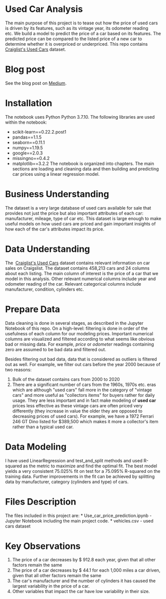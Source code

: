 # Used Car Analysis
The main purpose of this project is to tease out how the price of used cars is driven by its features, such as its vintage year, its odometer reading etc. We build a model to predict the price of a car based on its features. The predicted price can be compared to the listed price of a new car to determine whether it is overpriced or underpriced.
This repo contains [Craiglist's Used Cars]( https://www.kaggle.com/austinreese/craigslist-carstrucks-data) dataset.

# Blog post
See the blog post on [Medium](https://witty-latte-bat-528.medium.com/what-drives-the-pricing-of-used-cars-88a1215122c3).

# Installation
The notebook uses Python Python 3.7.10. The following libraries are used within the notebook:
* scikit-learn==0.22.2.post1
* pandas==1.1.5
* seaborn==0.11.1
* numpy==1.19.5
* google==2.0.3
* missingno==0.4.2
* matplotlib==3.2.2
The notebook is organized into chapters. The main sections are loading and cleaning data and then building and predicting car prices using a linear regression model.

# Business Understanding
The dataset is a very large database of used cars available for sale that provides not just the price but also important attributes of each car: manufacturer, mileage, type of car etc. This dataset is large enough to make useful models on how used cars are priced and gain important insights of how each of the car's attributes impact its price. 

# Data Understanding
The  [Craiglist's Used Cars]( https://www.kaggle.com/austinreese/craigslist-carstrucks-data) dataset contains relevant information on car sales on Craigslist. The dataset contains 458,213 cars and 24 columns about each listing. The main column of interest is the price of a car that we model in this analysis. Other relevant numerical columns include year and odometer reading of the car. Relevant categorical columns include manufacturer, condition, cylinders etc.

# Prepare Data
Data cleaning is done in several stages, as described in the Jupyter Notebook of this repo.
On a high-level: filtering is done in order of the usefulness of each column for our modeling prices. Important numerical columns are visualized and filtered according to what seems like obvious bad or missing data. For example, _price_ or _odometer_ readings containing zero are assumed to be bad data and filtered out.

Besides filtering out bad data, data that is considered as outliers is filtered out as well. For example, we filter out cars before the year 2000 because of two reasons: 
1. Bulk of the dataset contains cars from 2000 to 2020
2. There are a significant number of cars from the 1960s, 1970s etc. eras which are although "used cars" fall more in the category of "vintage cars" and more useful as "collectors items" for buyers rather for daily usage. They are less important and in fact make modeling of **used car** prices less effective as these vintage cars are often priced very differently (they increase in value the older they are opposed to decreasing prices of used cars). For example, we have a 1972 Ferrari 246 GT Dino listed for $389,500 which makes it more a collector's item rather than a typical used car.

# Data Modeling
I have used LinearRegression and test_and_split methods and used R-squared as the metric to maximize and find the optimal fit. The best model yields a very consistent 75.025% fit on test for a 75.095% R-squared on the training data. Further improvements in the fit can be achieved by splitting data by manufacturer, category (cylinders and type) of cars.   

# Files Description
The files included in this project are: * Use_car_price_prediction.ipynb - Jupyter Notebook including the main project code. * vehicles.csv - used cars dataset

# Key Observations
1. The price of a car decreases by $ 912.8 each year, given that all other factors remain the same
2. The price of a car decreases by $ 44.1 for each 1,000 miles a car driven, given that all other factors remain the same
3. The car's manufacturer and the number of cylinders it has caused the largest variability in the price of a car.
4. Other variables that impact the car have low variability in their size.
